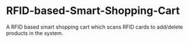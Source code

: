 # RFID-based-Smart-Shopping-Cart
A RFID based smart shopping cart which scans RFID cards to add/delete products in the system.
